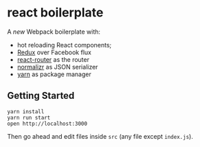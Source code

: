 react boilerplate
=====================

A *new* Webpack boilerplate with:

* hot reloading React components;
* [Redux](http://rackt.github.io/redux/) over Facebook flux
* [react-router](https://github.com/rackt/react-router) as the router
* [normalizr](https://github.com/gaearon/normalizr) as JSON serializer
* [yarn](https://yarnpkg.com) as package manager

## Getting Started

```
yarn install
yarn run start
open http://localhost:3000
```

Then go ahead and edit files inside `src` (any file except `index.js`).
